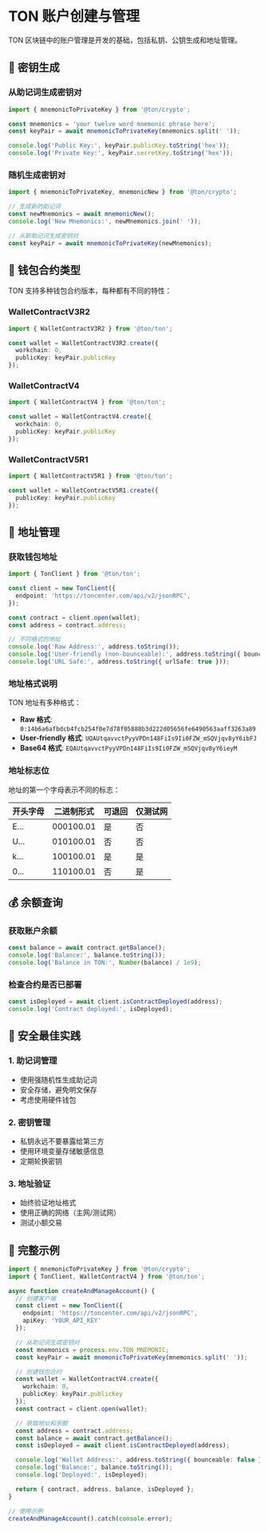# TON 账户创建与管理

TON 区块链中的账户管理是开发的基础，包括私钥、公钥生成和地址管理。

## 🔑 密钥生成

### 从助记词生成密钥对

```typescript
import { mnemonicToPrivateKey } from '@ton/crypto';

const mnemonics = 'your twelve word mnemonic phrase here';
const keyPair = await mnemonicToPrivateKey(mnemonics.split(' '));

console.log('Public Key:', keyPair.publicKey.toString('hex'));
console.log('Private Key:', keyPair.secretKey.toString('hex'));
```

### 随机生成密钥对

```typescript
import { mnemonicToPrivateKey, mnemonicNew } from '@ton/crypto';

// 生成新的助记词
const newMnemonics = await mnemonicNew();
console.log('New Mnemonics:', newMnemonics.join(' '));

// 从新助记词生成密钥对
const keyPair = await mnemonicToPrivateKey(newMnemonics);
```

## 🏦 钱包合约类型

TON 支持多种钱包合约版本，每种都有不同的特性：

### WalletContractV3R2

```typescript
import { WalletContractV3R2 } from '@ton/ton';

const wallet = WalletContractV3R2.create({ 
  workchain: 0, 
  publicKey: keyPair.publicKey 
});
```

### WalletContractV4

```typescript
import { WalletContractV4 } from '@ton/ton';

const wallet = WalletContractV4.create({ 
  workchain: 0, 
  publicKey: keyPair.publicKey 
});
```

### WalletContractV5R1

```typescript
import { WalletContractV5R1 } from '@ton/ton';

const wallet = WalletContractV5R1.create({ 
  publicKey: keyPair.publicKey 
});
```

## 📍 地址管理

### 获取钱包地址

```typescript
import { TonClient } from '@ton/ton';

const client = new TonClient({
  endpoint: 'https://toncenter.com/api/v2/jsonRPC',
});

const contract = client.open(wallet);
const address = contract.address;

// 不同格式的地址
console.log('Raw Address:', address.toString());
console.log('User-friendly (non-bounceable):', address.toString({ bounceable: false }));
console.log('URL Safe:', address.toString({ urlSafe: true }));
```

### 地址格式说明

TON 地址有多种格式：

- **Raw 格式**: `0:14b6a6afbdcb4fcb254f0e7d78f05888b3d222d05656fe6490563aaff3263a89`
- **User-friendly 格式**: `UQAUtqavvctPyyVPDn148FiIs9Ii0FZW_mSQVjqv8yY6ibFJ`
- **Base64 格式**: `EQAUtqavvctPyyVPDn148FiIs9Ii0FZW_mSQVjqv8yY6ieyM`

### 地址标志位

地址的第一个字母表示不同的标志：

| 开头字母 | 二进制形式 | 可退回 | 仅测试网 |
| -------- | ---------- | ------ | -------- |
| E...     | 000100.01  | 是     | 否       |
| U...     | 010100.01  | 否     | 否       |
| k...     | 100100.01  | 是     | 是       |
| 0...     | 110100.01  | 否     | 是       |

## 💰 余额查询

### 获取账户余额

```typescript
const balance = await contract.getBalance();
console.log('Balance:', balance.toString());
console.log('Balance in TON:', Number(balance) / 1e9);
```

### 检查合约是否已部署

```typescript
const isDeployed = await client.isContractDeployed(address);
console.log('Contract deployed:', isDeployed);
```

## 🔐 安全最佳实践

### 1. 助记词管理
- 使用强随机性生成助记词
- 安全存储，避免明文保存
- 考虑使用硬件钱包

### 2. 密钥管理
- 私钥永远不要暴露给第三方
- 使用环境变量存储敏感信息
- 定期轮换密钥

### 3. 地址验证
- 始终验证地址格式
- 使用正确的网络（主网/测试网）
- 测试小额交易

## 📝 完整示例

```typescript
import { mnemonicToPrivateKey } from '@ton/crypto';
import { TonClient, WalletContractV4 } from '@ton/ton';

async function createAndManageAccount() {
  // 创建客户端
  const client = new TonClient({
    endpoint: 'https://toncenter.com/api/v2/jsonRPC',
    apiKey: 'YOUR_API_KEY'
  });

  // 从助记词生成密钥对
  const mnemonics = process.env.TON_MNEMONIC;
  const keyPair = await mnemonicToPrivateKey(mnemonics.split(' '));

  // 创建钱包合约
  const wallet = WalletContractV4.create({ 
    workchain: 0, 
    publicKey: keyPair.publicKey 
  });
  const contract = client.open(wallet);

  // 获取地址和余额
  const address = contract.address;
  const balance = await contract.getBalance();
  const isDeployed = await client.isContractDeployed(address);

  console.log('Wallet Address:', address.toString({ bounceable: false }));
  console.log('Balance:', balance.toString());
  console.log('Deployed:', isDeployed);

  return { contract, address, balance, isDeployed };
}

// 使用示例
createAndManageAccount().catch(console.error);
```
